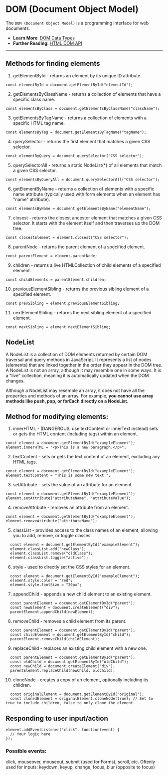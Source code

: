 # DOM (Document Object Model)

The `DOM (Document Object Model)` is a programming interface for web documents.

- **Learn More**: [DOM Data Types](https://developer.mozilla.org/en-US/docs/Web/API/Document_Object_Model/Introduction#fundamental_data_types)
- **Further Reading**: [HTML DOM API](https://developer.mozilla.org/en-US/docs/Web/API/HTML_DOM_API)

---

## Methods for finding elements
1. getElementById - returns an element by its unique ID attribute.

```const elementById = document.getElementById("elementId");```


2. getElementsByClassName - returns a collection of elements that have a specific class name.

```const elementsByClass = document.getElementsByClassName("className");```


3. getElementsByTagName - returns a collection of elements with a specific HTML tag name.

```const elementsByTag = document.getElementsByTagName("tagName");```


4. querySelector - returns the first element that matches a given CSS selector.

```const elementByQuery = document.querySelector("CSS selector");```


5. querySelectorAll - returns a static NodeList(*) of all elements that match a given CSS selector.

```const elementsByQueryAll = document.querySelectorAll("CSS selector");```


6. getElementByName - returns a collection of elements with a specific name attribute (typically used with form elements when an element has "name" atrribute).

```const elementsByName = document.getElementsByName("elementName");```

7. closest - returns the closest ancestor element that matches a given CSS selector. It starts with the element itself and then traverses up the DOM tree.

```const closestElement = element.closest("CSS selector");```

8. parentNode - returns the parent element of a specified element.

```const parentElement = element.parentNode;```

9. children - returns a live HTMLCollection of child elements of a specified element.

```const childElements = parentElement.children;```


10. previousElementSibling - returns the previous sibling element of a specified element.

```const prevSibling = element.previousElementSibling;```

11. nextElementSibling - returns the next sibling element of a specified element.

```const nextSibling = element.nextElementSibling;```

## NodeList
A NodeList is a collection of DOM elements returned by certain DOM traversal and query methods in JavaScript. It represents a list of nodes (elements) that are linked together in the order they appear in the DOM tree. A NodeList is not an array, although it may resemble one in some ways. It is a "live" collection, meaning it is automatically updated when the DOM changes.

Although a NodeList may resemble an array, it does not have all the properties and methods of an array. For example, **you cannot use array methods like push, pop, or forEach directly on a NodeList**.

## Method for modifying elements:

1. innerHTML - (DANGEROUS, use textContent or innerText instead) sets or gets the HTML content (including tags) within an element.

```
const element = document.getElementById("exampleElement");
element.innerHTML = "<p>This is a new paragraph.</p>";
```

2. textContent - sets or gets the text content of an element, excluding any HTML tags.
```
const element = document.getElementById("exampleElement");
element.textContent = "This is some new text.";
```

3. setAttribute - sets the value of an attribute for an element.
```
const element = document.getElementById("exampleElement");
element.setAttribute("attributeName", "attributeValue");
```

4. removeAttribute - removes an attribute from an element.
```
const element = document.getElementById("exampleElement");
element.removeAttribute("attributeName");
```

5. classList - provides access to the class names of an element, allowing you to add, remove, or toggle classes.
```
  const element = document.getElementById("exampleElement");
  element.classList.add("newClass");
  element.classList.remove("oldClass");
  element.classList.toggle("active");
```

6. style - used to directly set the CSS styles for an element.
```
  const element = document.getElementById("exampleElement");
  element.style.color = "red";
  element.style.fontSize = "20px";
```

7. appendChild - appends a new child element to an existing element.
```
  const parentElement = document.getElementById("parent");
  const newElement = document.createElement("div");
  parentElement.appendChild(newElement);
```


8. removeChild - removes a child element from its parent.
```
  const parentElement = document.getElementById("parent");
  const childElement = document.getElementById("child");
  parentElement.removeChild(childElement);
```

9. replaceChild - replaces an existing child element with a new one.
```
  const parentElement = document.getElementById("parent");
  const oldChild = document.getElementById("oldChild");
  const newChild = document.createElement("div");
  parentElement.replaceChild(newChild, oldChild);
```

10. cloneNode - creates a copy of an element, optionally including its children.
```
  const originalElement = document.getElementById("original");
  const clonedElement = originalElement.cloneNode(true); // Set to true to include children, false to only clone the element.
``` 

## Responding to user input/action

```
element.addEventListener("click", function(event) {
  // Your logic here
});
```

### Possible events:
click, mouseover, mouseout,  submit (used for Forms), scroll, etc.
Oftenly used for inputs: keydown, keyup, change, focus, blur (opposite to focus)
